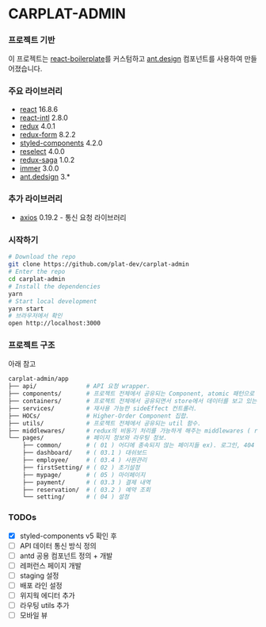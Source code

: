 # CARPLAT-ADMIN

### 프로젝트 기반

이 프로젝트는 [react-boilerplate](https://github.com/react-boilerplate/react-boilerplate/)를 커스텀하고 [ant.design](https://ant.design/docs/react/introduce) 컴포넌트를 사용하여 만들어졌습니다.

### 주요 라이브러리

- [react](https://reactjs.org/) 16.8.6
- [react-intl](https://github.com/formatjs/react-intl) 2.8.0
- [redux](https://redux.js.org/api/api-reference) 4.0.1
- [redux-form](https://redux-form.com/8.2.2/docs/gettingstarted.md/) 8.2.2
- [styled-components](https://styled-components.com/docs) 4.2.0
- [reselect](https://github.com/reduxjs/reselect) 4.0.0
- [redux-saga](https://redux-saga.js.org/) 1.0.2
- [immer](https://immerjs.github.io/immer/docs/introduction) 3.0.0
- [ant.dedsign](https://ant.design/docs/react/introduce) 3.\*

### 추가 라이브러리

- [axios](https://github.com/axios/axios) 0.19.2 - 통신 요청 라이브러리

### 시작하기

```sh
# Download the repo
git clone https://github.com/plat-dev/carplat-admin
# Enter the repo
cd carplat-admin
# Install the dependencies
yarn
# Start local development
yarn start
# 브라우저에서 확인
open http://localhost:3000
```

### 프로젝트 구조

아래 참고

```sh
carplat-admin/app
├── api/              # API 요청 wrapper.
├── components/       # 프로젝트 전체에서 공유되는 Component, atomic 패턴으로 제작
├── containers/       # 프로젝트 전체에서 공유되면서 store에서 데이터를 보고 있는 Component.
├── services/         # 재사용 가능한 sideEffect 컨트롤러.
├── HOCs/             # Higher-Order Component 집합.
├── utils/            # 프로젝트 전체에서 공유되는 util 함수.
├── middlewares/      # redux의 비동기 처리를 가능하게 해주는 middlewares ( redux-pack pork )
└── pages/            # 페이지 정보와 라우팅 정보.
    ├── common/       # ( 01 ) 어디에 종속되지 않는 페이지들 ex). 로그인, 404 페이지
    ├── dashboard/    # ( 03.1 ) 대쉬보드
    ├── employee/     # ( 03.4 ) 사원관리
    ├── firstSetting/ # ( 02 ) 초기설정
    ├── mypage/       # ( 05 ) 마이페이지
    ├── payment/      # ( 03.3 ) 결제 내역
    ├── reservation/  # ( 03.2 ) 예약 조회
    └── setting/      # ( 04 ) 설정
```

### TODOs

- [x] styled-components v5 확인 후
- [ ] API 데이터 통신 방식 정의
- [ ] antd 공용 컴포넌트 정의 + 개발
- [ ] 레퍼런스 페이지 개발
- [ ] staging 설정
- [ ] 배포 라인 설정
- [ ] 위지웍 에디터 추가
- [ ] 라우팅 utils 추가
- [ ] 모바일 뷰
